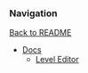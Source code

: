 

### Navigation

[Back to README](../README.md)

- [Docs](./Docs.md)
  - [Level Editor](./level/LevelEditor.md)